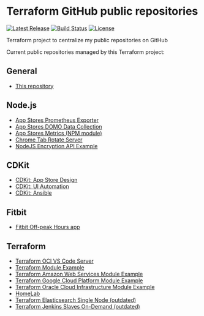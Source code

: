 # Terraform GitHub public repositories

[![Latest Release][release-badge]][release-url]
[![Build Status][github-badge]][github-url]
[![License][license-badge]][license-url]

Terraform project to centralize my public repositories on GitHub

Current public repositories managed by this Terraform project:

## General

* [This repository][terraform-github-public]

## Node.js

* [App Stores Prometheus Exporter][app-stores-prometheus-exporter]
* [App Stores DOMO Data Collection][app-stores-domo-data-collection]
* [App Stores Metrics (NPM module)][app-stores-metrics]
* [Chrome Tab Rotate Server][chrome-tab-rotate-server]
* [NodeJS Encryption API Example][nodejs-encryption-api-example]

## CDKit

* [CDKit: App Store Design][cdkit.appstore.design]
* [CDKit: UI Automation][cdkit.ui.automation]
* [CDKit: Ansible][cdkit.ansible]

## Fitbit

* [Fitbit Off-peak Hours app][fitbit-off-peak-hours]

## Terraform

* [Terraform OCI VS Code Server][terraform-oci-vscode-server]
* [Terraform Module Example][terraform-module-example]
* [Terraform Amazon Web Services Module Example][terraform-aws-module-example]
* [Terraform Google Cloud Platform Module Example][terraform-gcp-module-example]
* [Terraform Oracle Cloud Infrastructure Module Example][terraform-oci-module-example]
* [HomeLab][homelab]
* [Terraform Elasticsearch Single Node (outdated)][terraform-elasticsearch-single-node]
* [Terraform Jenkins Slaves On-Demand (outdated)][terraform-jenkins-slaves-on-demand]

[release-badge]: https://img.shields.io/github/v/release/timoa/terraform-github-public?logoColor=orange
[release-url]: https://github.com/timoa/terraform-github-public/releases
[github-badge]: https://github.com/timoa/terraform-github-public/workflows/Terraform/badge.svg
[github-url]: https://github.com/timoa/terraform-github-public/actions?query=workflow%3ABuild
[license-badge]: https://img.shields.io/github/license/timoa/terraform-github-public
[license-url]: https://raw.githubusercontent.com/timoa/app-stores-prometheus-exporter/master/LICENSE
[terraform-github-public]: https://github.com/timoa/terraform-github-public
[app-stores-prometheus-exporter]: https://github.com/timoa/app-stores-prometheus-exporter
[app-stores-domo-data-collection]: https://github.com/timoa/app-stores-domo-data-collection
[app-stores-metrics]: https://github.com/timoa/app-stores-metrics
[chrome-tab-rotate-server]: https://github.com/timoa/chrome-tab-rotate-server
[nodejs-encryption-api-example]: https://github.com/timoa/nodejs-encryption-api-example
[cdkit.appstore.design]: https://github.com/timoa/cdkit.appstore.design
[cdkit.ui.automation]: https://github.com/timoa/cdkit.ui.automation
[cdkit.ansible]: https://github.com/timoa/cdkit.ansible
[fitbit-off-peak-hours]: https://github.com/timoa/fitbit-off-peak-hours
[homelab]: https://github.com/timoa/homelab
[terraform-oci-vscode-server]: https://github.com/timoa/terraform-oci-vscode-server
[terraform-module-example]: https://github.com/timoa/terraform-module-example
[terraform-aws-module-example]: https://github.com/timoa/terraform-aws-module-example
[terraform-gcp-module-example]: https://github.com/timoa/terraform-gcp-module-example
[terraform-oci-module-example]: https://github.com/timoa/terraform-oci-module-example
[terraform-elasticsearch-single-node]: https://github.com/timoa/terraform-elasticsearch-single-node
[terraform-jenkins-slaves-on-demand]: https://github.com/timoa/terraform-jenkins-slaves-on-demand
